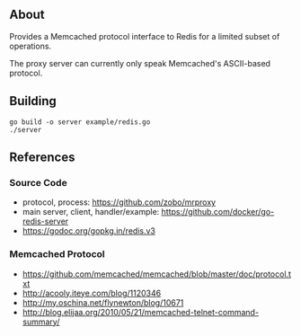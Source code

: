 ## About

Provides a Memcached protocol interface to Redis for a limited subset of operations.

The proxy server can currently only speak Memcached's ASCII-based protocol.

## Building

    go build -o server example/redis.go
    ./server

## References

### Source Code

- protocol, process: https://github.com/zobo/mrproxy
- main server, client, handler/example: https://github.com/docker/go-redis-server
- https://godoc.org/gopkg.in/redis.v3

### Memcached Protocol

- https://github.com/memcached/memcached/blob/master/doc/protocol.txt
- http://acooly.iteye.com/blog/1120346
- http://my.oschina.net/flynewton/blog/10671
- http://blog.elijaa.org/2010/05/21/memcached-telnet-command-summary/
